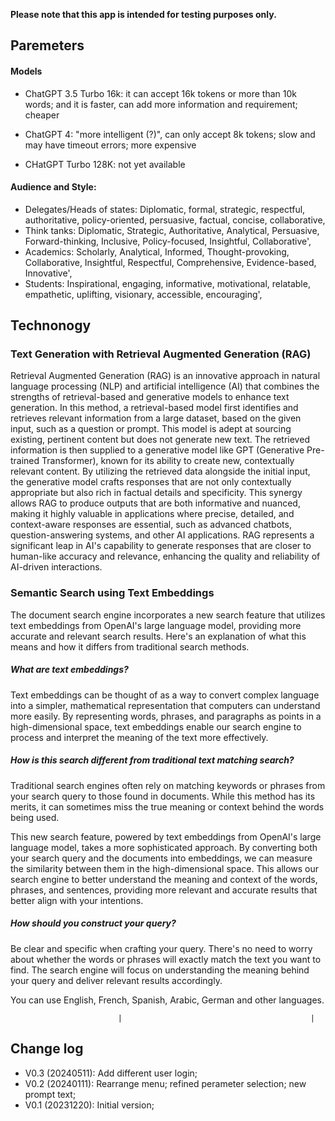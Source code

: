 
**Please note that this app is intended for testing purposes only.**

## Paremeters

#### Models
* ChatGPT 3.5 Turbo 16k: it can accept 16k tokens or more than 10k words; and it is faster, can add more information and requirement; cheaper

* ChatGPT 4: "more intelligent (?)", can only accept 8k tokens; slow and may have timeout errors; more expensive

* CHatGPT Turbo 128K: not yet available



#### Audience and Style:
* Delegates/Heads of states: Diplomatic, formal, strategic, respectful, authoritative, policy-oriented, persuasive, factual, concise, collaborative,
* Think tanks:  Diplomatic, Strategic, Authoritative, Analytical, Persuasive, Forward-thinking, Inclusive, Policy-focused, Insightful, Collaborative',
* Academics: Scholarly, Analytical, Informed, Thought-provoking, Collaborative, Insightful, Respectful, Comprehensive, Evidence-based, Innovative',
* Students: Inspirational, engaging, informative, motivational, relatable, empathetic, uplifting, visionary, accessible, encouraging',





## Technonogy


### Text Generation with Retrieval Augmented Generation (RAG)

Retrieval Augmented Generation (RAG) is an innovative approach in natural language processing (NLP) and artificial intelligence (AI) that combines the strengths of retrieval-based and generative models to enhance text generation. In this method, a retrieval-based model first identifies and retrieves relevant information from a large dataset, based on the given input, such as a question or prompt. This model is adept at sourcing existing, pertinent content but does not generate new text. The retrieved information is then supplied to a generative model like GPT (Generative Pre-trained Transformer), known for its ability to create new, contextually relevant content. By utilizing the retrieved data alongside the initial input, the generative model crafts responses that are not only contextually appropriate but also rich in factual details and specificity. This synergy allows RAG to produce outputs that are both informative and nuanced, making it highly valuable in applications where precise, detailed, and context-aware responses are essential, such as advanced chatbots, question-answering systems, and other AI applications. RAG represents a significant leap in AI's capability to generate responses that are closer to human-like accuracy and relevance, enhancing the quality and reliability of AI-driven interactions.





### Semantic Search using Text Embeddings


The document search engine incorporates a new search feature that utilizes text embeddings from OpenAI's large language model, 
providing more accurate and relevant search results. Here's an explanation of what this means and how it differs from traditional search methods.

##### What are text embeddings?

Text embeddings can be thought of as a way to convert complex language into a simpler, mathematical representation that computers 
can understand more easily. By representing words, phrases, and paragraphs as points in a high-dimensional space, text embeddings 
enable our search engine to process and interpret the meaning of the text more effectively.

##### How is this search different from traditional text matching search?

Traditional search engines often rely on matching keywords or phrases from your search query to those found in documents. While this 
method has its merits, it can sometimes miss the true meaning or context behind the words being used.

This new search feature, powered by text embeddings from OpenAI's large language model, takes a more sophisticated approach. By converting 
both your search query and the documents into embeddings, we can measure the similarity between them in the high-dimensional space. 
This allows our search engine to better understand the meaning and context of the words, phrases, and sentences, providing more relevant 
and accurate results that better align with your intentions.

##### How should you construct your query?

Be clear and specific when crafting your query. There's no need to worry about whether the words or phrases will exactly match the text 
you want to find. The search engine will focus on understanding the meaning behind your query and deliver relevant results accordingly.

You can use English, French, Spanish, Arabic, German and other languages.         

                            |                                          |

## Change log
* V0.3 (20240511): Add different user login; 
* V0.2 (20240111): Rearrange menu; refined perameter selection; new prompt text; 
* V0.1 (20231220): Initial version;